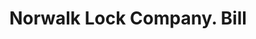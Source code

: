 ---
doi: 10.7916/D84B4CB8
date_other: '1890'
date_other_textual: 1890-1899
form: printed ephemera
genre:
- Invoices
name:
- Norwalk Lock Company
object_in_context_url: https://biggert.cul.columbia.edu/items/view/ave_biggert_00096
subject_hierarchical_geographic:
- South Norwalk, Connecticut, United States
subject_name:
- Norwalk Lock Company
title: Norwalk Lock Company. Bill
sort_title: Norwalk Lock Company. Bill
call_number: ave_biggert_00096
coordinates:
- 41.11,-73.42
pid: ave_biggert_00096
identifiers: ave_biggert_00096
thumbnail: https://derivativo-3.library.columbia.edu/iiif/2/ldpd:342775/full/!256,256/0/native.jpg
permalink: "/biggert/ave_biggert_00096/"
layout: iiif-image-page
---